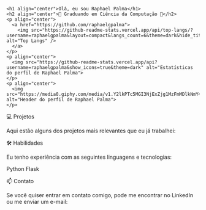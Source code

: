 
  
    <h1 align="center">Olá, eu sou Raphael Palma</h1>
    <h2 align="center">🚀 Graduando em Ciência da Computação 🚀</h2>
    <p align="center">
      <a href="https://github.com/raphaelgpalma">
        <img src="https://github-readme-stats.vercel.app/api/top-langs/?username=raphaelgpalma&layout=compact&langs_count=6&theme=dark&hide_title=true" alt="Top Langs" />
      </a>
    </p>
    <p align="center">
      <img src="https://github-readme-stats.vercel.app/api?username=raphaelgpalma&show_icons=true&theme=dark" alt="Estatísticas do perfil de Raphael Palma">
    </p>
    <p align="center">
      <img src="https://media0.giphy.com/media/v1.Y2lkPTc5MGI3NjExZjg1MzFmMDlkNmY4ODIyZGViN2MwMzUzZmFlZjUxM2RjNzFkY2QyYSZjdD1z/GjDecCEEGJb82Tcm8B/giphy.gif" alt="Header do perfil de Raphael Palma">
    </p>


💻 Projetos

Aqui estão alguns dos projetos mais relevantes que eu já trabalhei:

  

🛠️ Habilidades

Eu tenho experiência com as seguintes linguagens e tecnologias:

Python
Flask

📫 Contato

Se você quiser entrar em contato comigo, pode me encontrar no LinkedIn ou me enviar um e-mail:


